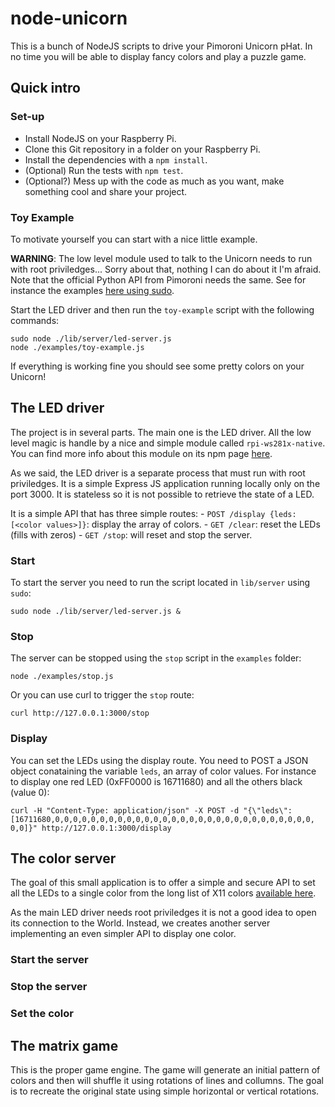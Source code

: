 # node-unicorn

This is a bunch of NodeJS scripts to drive your Pimoroni Unicorn pHat.
In no time you will be able to display fancy colors and play a puzzle game.


## Quick intro

### Set-up

- Install NodeJS on your Raspberry Pi.
- Clone this Git repository in a folder on your Raspberry Pi.
- Install the dependencies with a `npm install`.
- (Optional) Run the tests with `npm test`.
- (Optional?) Mess up with the code as much as you want, make something cool and share your project.

### Toy Example

To motivate yourself you can start with a nice little example.

**WARNING**: The low level module used to talk to the Unicorn needs to run with root priviledges... Sorry about that, nothing I can do about it I'm afraid. Note that the official Python API from Pimoroni needs the same. See for instance the examples [here using sudo](https://github.com/pimoroni/unicorn-hat/tree/master/examples#unified-unicorn-hat-and-phat-examples).

Start the LED driver and then run the `toy-example` script with the following commands:

```
sudo node ./lib/server/led-server.js
node ./examples/toy-example.js
```

If everything is working fine you should see some pretty colors on your Unicorn!


## The LED driver

The project is in several parts. The main one is the LED driver. All the low level magic is handle by a nice and simple module called `rpi-ws281x-native`. You can find more info about this module on its npm page [here](https://www.npmjs.com/package/rpi-ws281x-native).

As we said, the LED driver is a separate process that must run with root priviledges. It is a simple Express JS application running locally only on the port 3000. It is stateless so it is not possible to retrieve the state of a LED. 

It is a simple API that has three simple routes:
    - `POST /display {leds: [<color values>]}`: display the array of colors.
    - `GET /clear`: reset the LEDs (fills with zeros)
    - `GET /stop`: will reset and stop the server.


### Start

To start the server you need to run the script located in `lib/server` using `sudo`:

```
sudo node ./lib/server/led-server.js &
```


### Stop

The server can be stopped using the `stop` script in the `examples` folder:

```
node ./examples/stop.js
```

Or you can use curl to trigger the `stop` route:

```
curl http://127.0.0.1:3000/stop
```


### Display

You can set the LEDs using the display route. You need to POST a JSON object conataining the variable `leds`, an array of color values. For instance to display one red LED (0xFF0000 is 16711680) and all the others black (value 0):

```
curl -H "Content-Type: application/json" -X POST -d "{\"leds\":[16711680,0,0,0,0,0,0,0,0,0,0,0,0,0,0,0,0,0,0,0,0,0,0,0,0,0,0,0,0,0,
0,0]}" http://127.0.0.1:3000/display
```


## The color server

The goal of this small application is to offer a simple and secure API to set all the LEDs to a single color from the long list of X11 colors [available here](https://en.wikipedia.org/wiki/X11_color_names).

As the main LED driver needs root priviledges it is not a good idea to open its connection to the World. Instead, we creates another server implementing an even simpler API to display one color.

### Start the server


### Stop the server


### Set the color


## The matrix game

This is the proper game engine.
The game will generate an initial pattern of colors and then will shuffle it using rotations of lines and collumns.
The goal is to recreate the original state using simple horizontal or vertical rotations.



